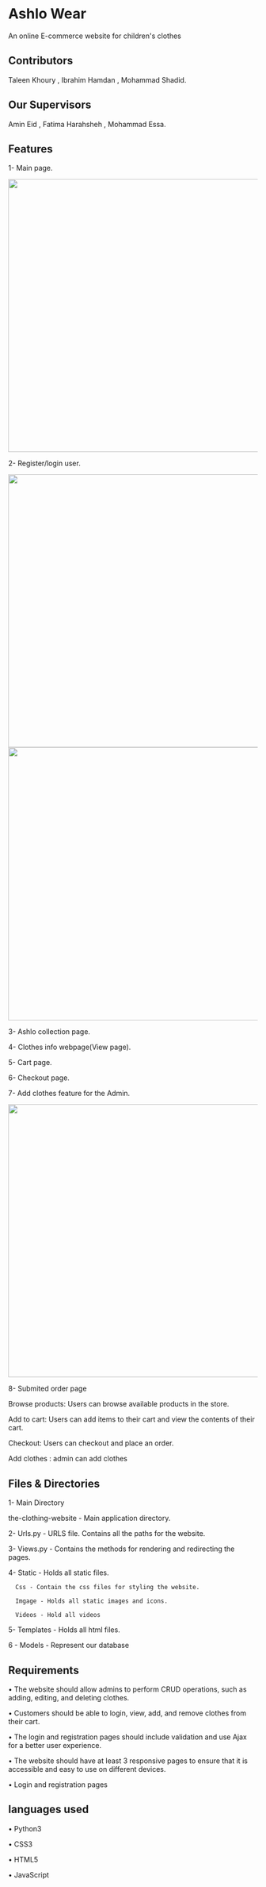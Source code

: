 # Ashlo Wear

An online E-commerce website for children's clothes 

## Contributors
 Taleen Khoury , Ibrahim Hamdan , Mohammad Shadid.
 
## Our Supervisors
 Amin Eid , Fatima Harahsheh , Mohammad Essa.


##  Features
   1- Main page. 
   
   <img src="https://user-images.githubusercontent.com/126386351/230316828-705797d7-e5e7-4f5b-9d58-5dbd87c5b738.png" width="550">
   
   2- Register/login user.
   
   <img src="https://user-images.githubusercontent.com/126386351/230318069-1f9ae49c-33e8-46be-9203-ab1c8110f2d7.png" width="550">
 <img src="https://user-images.githubusercontent.com/126386351/230318580-fd88f1eb-898d-4522-8a5d-6fc9eac0755e.png" width="550">
   
   3- Ashlo collection page.
   
   4- Clothes info webpage(View page).
   
   5- Cart page.
   
   6- Checkout page.
   
   7- Add clothes feature for the Admin.

<img src="https://user-images.githubusercontent.com/126386351/230319559-a15a2702-7e33-44bd-9ba4-244606859e04.png" width="550">
   
   8- Submited order page
   
Browse products: Users can browse available products in the store.

Add to cart: Users can add items to their cart and view the contents of their cart.

Checkout: Users can checkout and place an order.

Add clothes : admin can add clothes

##  Files & Directories

1- Main Directory

the-clothing-website - Main application directory.

2- Urls.py - URLS file. Contains all the paths for the website.

3- Views.py - Contains the methods for rendering and redirecting the pages.

4- Static - Holds all static files.

      Css - Contain the css files for styling the website.
      
      Imgage - Holds all static images and icons.
      
      Videos - Hold all videos
      
5- Templates - Holds all html files. 

6 - Models - Represent our database

##	Requirements

•	The website should allow admins to perform CRUD operations, such as adding, editing, and deleting clothes.

•	Customers should be able to login, view, add, and remove clothes from their cart.

•	The login and registration pages should include validation and use Ajax for a better user experience.

•	The website should have at least 3 responsive pages to ensure that it is accessible and easy to use on different devices.

•	Login and registration pages 


## languages used
•	Python3

•	CSS3

•	HTML5

•	JavaScript



